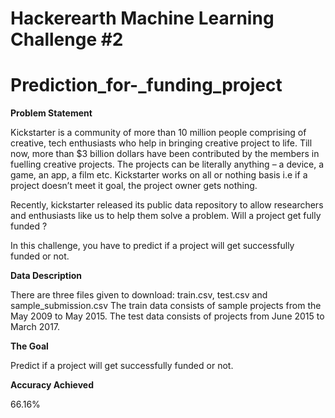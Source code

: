 # Hackerearth Machine Learning Challenge #2
# Prediction_for-_funding_project
<b>Problem Statement</b>

Kickstarter is a community of more than 10 million people comprising of creative, tech enthusiasts who help in bringing creative project to life. Till now, more than $3 billion dollars have been contributed by the members in fuelling creative projects. The projects can be literally anything – a device, a game, an app, a film etc.
Kickstarter works on all or nothing basis i.e if a project doesn’t meet it goal, the project owner gets nothing. 

Recently, kickstarter released its public data repository to allow researchers and enthusiasts like us to help them solve a problem. Will a project get fully funded ?

In this challenge, you have to predict if a project will get successfully funded or not.

<b>Data Description</b>

There are three files given to download: train.csv, test.csv and sample_submission.csv The train data consists of sample projects from the May 2009 to May 2015. The test data consists of projects from June 2015 to March 2017.

<b>The Goal</b>

Predict if a project will get successfully funded or not.

<b> Accuracy Achieved</b>

66.16%
